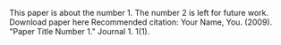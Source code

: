 This paper is about the number 1. The number 2 is left for future work.
Download paper here
Recommended citation: Your Name, You. (2009). "Paper Title Number 1." Journal 1. 1(1).
